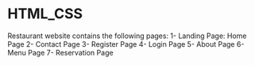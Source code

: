 # HTML_CSS
Restaurant website contains the following pages: 
1- Landing Page: Home Page
2- Contact Page
3- Register Page
4- Login Page
5- About Page
6- Menu Page
7- Reservation Page

